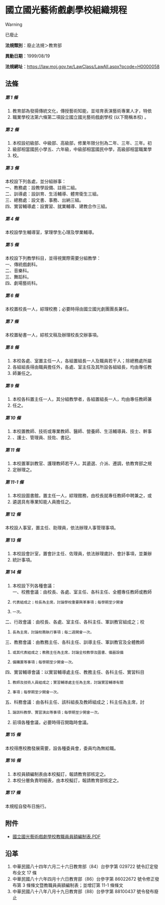 # 國立國光藝術戲劇學校組織規程


> [!WARNING]
> 已廢止


**法規類別**：廢止法規＞教育部

**異動日期**：1999/08/19  

**法規網址**：https://law.moj.gov.tw/LawClass/LawAll.aspx?pcode=H0000058



## 法條
##### 第 1 條
1. 教育部為發揚傳統文化，傳授藝術知能，並培育表演藝術專業人才，特依
1. 職業學校法第六條第二項設立國立國光藝術戲劇學校 (以下簡稱本校) 。

##### 第 2 條
1. 本校設初級部、中級部、高級部，修業年限分別為二年、三年、三年。初
1. 級部相當國民小學五、六年級，中級部相當國民中學，高級部相當職業學
1. 校。

##### 第 3 條
本校設下列各處，並分組辦事：  
一、教務處：設教學設備、註冊二組。  
二、訓導處：設訓育、生活輔導、體育衛生三組。  
三、總務處：設文書、事務、出納三組。  
四、實習輔導處：設實習、就業輔導、建教合作三組。

##### 第 4 條
本校設學生輔導室，掌理學生心理及學業輔導。

##### 第 5 條
本校設下列教學科目，並得視實際需要分組教學：  
一、傳統戲劇科。  
二、音樂科。  
三、舞蹈科。  
四、劇場藝術科。

##### 第 6 條
本校置校長一人，綜理校務；必要時得由國立國光劇團團長兼任。

##### 第 7 條
本校置秘書一人，綜核文稿及辦理校長交辦事項。

##### 第 8 條
1. 本校各處、室置主任一人，各組置組長一人及職員若干人；除總務處所屬
1. 各組組長得由職員擔任外，各處、室主任及其所設各組組長，均由專任教
1. 師兼任之。

##### 第 9 條
1. 本校各科置主任一人，其分組教學者，各組置組長一人，均由專任教師兼
1. 任之。

##### 第 10 條
1. 本校置教師、技術或專業教師、醫師、營養師、生活輔導員、技士、幹事
1. 、護士、管理員、技佐、書記。

##### 第 11 條
1. 本校置軍訓教官、護理教師若干人，其遴選、介派、遷調，依教育部之規
1. 定辦理之。

##### 第 11-1 條
1. 本校設圖書館，置主任一人，綜理館務，由校長就專任教師中聘兼之，或
1. 遴選具有專業知能人員擔任之。

##### 第 12 條
本校設人事室，置主任、助理員，依法辦理人事管理事項。

##### 第 13 條
1. 本校設會計室，置會計主任、佐理員，依法辦理歲計、會計事項，並兼辦
1. 統計事項。

##### 第 14 條
1. 本校設下列各種會議：  
一、校務會議：由校長、各處、室主任、各科主任、全體專任教師或教師
1.     代表組成之；校長為主席，討論學校重要興革事項；每學期至少開會
1.     一次。  
二、行政會議：由校長、各處、室主任、各科主任、軍訓教官組成之；校
1.     長為主席，討論校務執行事項；每二週開會一次。  
三、教務會議：由教務主任、各科主任、訓導主任、軍訓教官及全體教師
1.     或其代表組成之；教務主任為主席，討論全校教學及圖書、儀器設備
1.     備購置等事項；每學期至少開會一次。  
四、實習輔導會議：以實習輔導處主任、教務主任、各科主任、實習科目
1.     教師及技術人員組成之；實習輔導處主任為主席，討論實習輔導有關
1.     事項；每學期至少開會一次。  
五、科務會議：由各科主任、該科組長及教師組成之；科主任為主席，討
1.     論該科教學、實習演出等事項；每學期至少開會一次。
1. 前項各種會議，必要時得召開臨時會議。

##### 第 15 條
本校得應校務發展需要，設各種委員會，委員均為無給職。

##### 第 16 條
1. 本校員額編制表由本校擬訂，報請教育部核定之。
1. 本校分層負責明細表，由本校擬訂，報請教育部核定之。

##### 第 17 條
本規程自發布日施行。
## 附件
* [國立國光藝術戲劇學校教職員員額編制表.PDF](https://law.moj.gov.tw/LawClass/LawGetFile.ashx?FileId=0000126620)
## 沿革
1. 中華民國八十四年六月二十六日教育部（84）台參字第 029722 號令訂定發布全文 17 條
1. 中華民國八十六年四月十六日教育部（86）台參字第 86022672 號令修正發布第 3  條條文暨教職員員額編制表；並增訂第 11-1 條條文
1. 中華民國八十八年八月十九日教育部（88）台參字第 88100437 號令發布廢止

